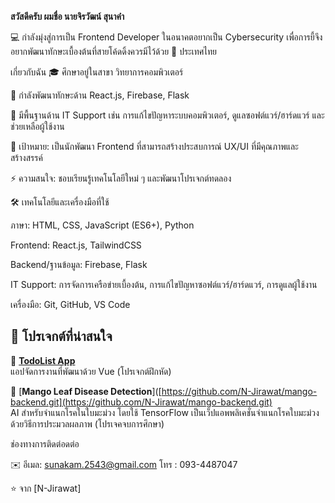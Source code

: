 **สวัสดีครับ ผมชื่อ นายจิรวัฒน์ สุนาคำ**

💻 กำลังมุ่งสู่การเป็น Frontend Developer ในอนาคตอยากเป็น Cybersecurity เพื่อการยี้จึงอยากพัฒนาทักษะเบื้องต้นที่สายโค้ดดิ้งควรมีไว้ด้วย
📍 ประเทศไทย

เกี่ยวกับฉัน
🎓 ศึกษาอยู่ในสาขา วิทยาการคอมพิวเตอร์

🌱 กำลังพัฒนาทักษะด้าน React.js, Firebase, Flask

💼 มีพื้นฐานด้าน IT Support เช่น การแก้ไขปัญหาระบบคอมพิวเตอร์, ดูแลซอฟต์แวร์/ฮาร์ดแวร์ และช่วยเหลือผู้ใช้งาน

🎯 เป้าหมาย: เป็นนักพัฒนา Frontend ที่สามารถสร้างประสบการณ์ UX/UI ที่มีคุณภาพและสร้างสรรค์

⚡ ความสนใจ: ชอบเรียนรู้เทคโนโลยีใหม่ ๆ และพัฒนาโปรเจกต์ทดลอง

🛠️ เทคโนโลยีและเครื่องมือที่ใช้

ภาษา: HTML, CSS, JavaScript (ES6+), Python

Frontend: React.js, TailwindCSS

Backend/ฐานข้อมูล: Firebase, Flask

IT Support: การจัดการเครือข่ายเบื้องต้น, การแก้ไขปัญหาซอฟต์แวร์/ฮาร์ดแวร์, การดูแลผู้ใช้งาน

เครื่องมือ: Git, GitHub, VS Code

## 📂 โปรเจกต์ที่น่าสนใจ

🔹 [**TodoList App**](https://github.com/N-Jirawat/TodoList)  
แอปจัดการงานที่พัฒนาด้วย Vue (โปรเจกต์ฝึกหัด)  

🔹 [**Mango Leaf Disease Detection**]([https://github.com/N-Jirawat/mango-backend.git](https://github.com/N-Jirawat/mango-backend.git)  
AI สำหรับจำแนกโรคในใบมะม่วง โดยใช้ TensorFlow  เป็นเว็ปแอพพลิเคชั่นจำแนกโรคใบมะม่วงด้วยวิธีการประมวลผลภาพ (โปรเจคจบการศึกษา)

ช่องทางการติดต่อดต่อ

✉️ อีเมล: sunakam.2543@gmail.com
โทร : 093-4487047


⭐️ จาก [N-Jirawat]
